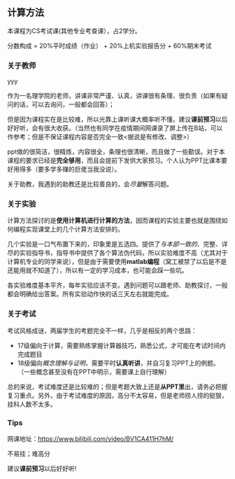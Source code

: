 ## 计算方法

本课程为CS考试课(其他专业考查课），占2学分。

分数构成 = 20%平时成绩（作业） + 20%上机实验报告分 + 60%期末考试

### 关于教师

yyy

作为一名理学院的老师，讲课非常严谨、认真，讲课很有条理、很负责（如果有疑问的话，可以去询问，一般都会回答）；

但是因为课程实在是比较难，所以光靠上课听课大概率听不懂。建议**课前预习**以后好好听，会有很大收获。（当然也有同学在疫情期间网课录了屏上传在B站，可以作参考；但是不保证课程内容是否完全一致<据说是有修改、调整>）

ppt做的很简洁，很精炼，内容很全，条理也很清晰，而且做了一些勘误。对于本课程的要求已经是**完全够用**，而且会提前下发供大家预习。个人认为PPT比课本要好用得多（要多学多赚的巨佬当我没说）。

关于助教，我遇到的助教还是比较善良的，会*尽量*解答问题。

### 关于实验

计算方法探讨的是**使用计算机进行计算的方法**，因而课程的实验主要也就是围绕如何编程实现课堂上的几个计算方法安排的。

几个实验是一口气布置下来的，印象里是五选四。提供了*与本部一致的*、完整、详尽的实验指导书，指导书中提供了各个算法伪代码，所以实验难度不高（尤其对于计算机专业的同学来说），但是由于需要使用**matlab编程**（窝工被禁了以后是不是还能用就不知道了），所以有一定的学习成本，也可能会踩一些坑。

各实验难度基本平齐，每年实验应该不变。遇到问题可以跟老师、助教探讨，一般都会明确给出答案。所有实验动作快的话三天左右就能完成。

### 关于考试

考试风格成谜，两届学生的考题完全不一样，几乎是相反的两个思路：

- 17级偏向于计算，需要熟练掌握计算器技巧，熟悉公式，才可能在考试时间内完成题目
- 18级偏向*概念理解与证明*，需要平时**认真听讲**，并自习复习PPT上的例题。（一些概念甚至没有在PPT中明示，需要课上自行理解）

总的来说，考试难度还是比较难的；但是考题大致上还是**从PPT里**出，请务必把握复习重点。另外，由于考试难度的原因，高分不太容易，但是老师捞人捞的挺狠，挂科人数不太多。

### Tips

网课地址：https://www.bilibili.com/video/BV1CA411H7hM/

不易挂；难高分

建议**课前预习**以后好好听!

